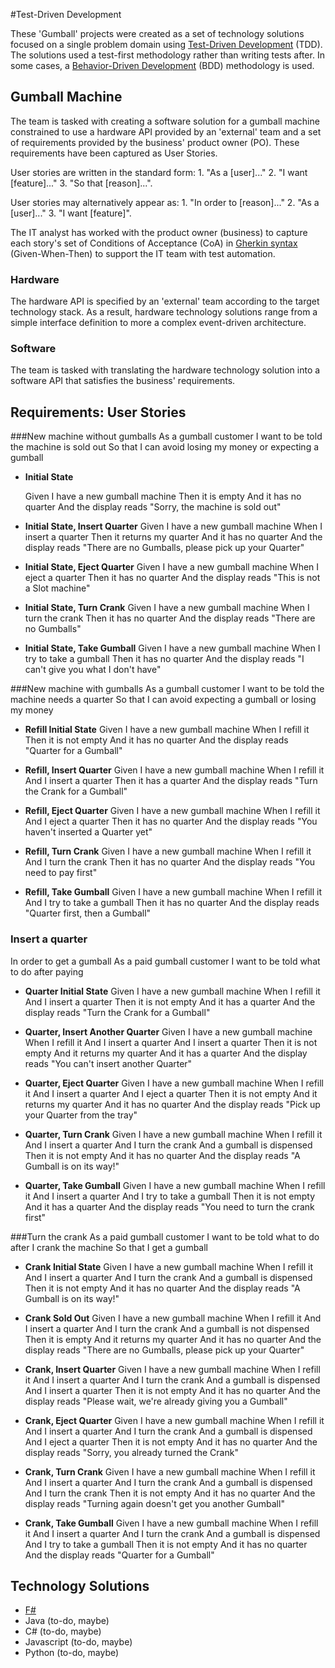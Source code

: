#Test-Driven Development

These 'Gumball' projects were created as a set of technology solutions focused on a single problem domain using [Test-Driven Development](http://en.wikipedia.org/wiki/Test-driven_development) (TDD).  The solutions used a test-first methodology rather than writing tests after.  In some cases, a [Behavior-Driven Development](http://en.wikipedia.org/wiki/Behavior-driven_development) (BDD) methodology is used.

## Gumball Machine

The team is tasked with creating a software solution for a gumball machine constrained to use a hardware API provided by an 'external' team and a set of requirements provided by the business' product owner (PO).  These requirements have been captured as User Stories.

User stories are written in the standard form:
    1. "As a [user]..."
    2. "I want [feature]..."
    3. "So that [reason]...".

User stories may alternatively appear as:
    1. "In order to [reason]..."
    2. "As a [user]..."
    3. "I want [feature]".

The IT analyst has worked with the product owner (business) to capture each story's set of Conditions of Acceptance (CoA) in [Gherkin syntax](https://github.com/cucumber/cucumber/wiki/Gherkin) (Given-When-Then) to support the IT team with test automation.

### Hardware

The hardware API is specified by an 'external' team according to the target technology stack.  As a result, hardware technology solutions range from a simple interface definition to more a complex event-driven architecture.

### Software

The team is tasked with translating the hardware technology solution into a software API that satisfies the business' requirements.

## Requirements: User Stories

###New machine without gumballs
As a gumball customer
I want to be told the machine is sold out
So that I can avoid losing my money or expecting a gumball

* __Initial State__

    Given I have a new gumball machine
    Then it is empty
    And it has no quarter
    And the display reads "Sorry, the machine is sold out"

* __Initial State, Insert Quarter__
    Given I have a new gumball machine
    When I insert a quarter
    Then it returns my quarter
    And it has no quarter
    And the display reads "There are no Gumballs, please pick up your Quarter"

* __Initial State, Eject Quarter__
    Given I have a new gumball machine
    When I eject a quarter
    Then it has no quarter
    And the display reads "This is not a Slot machine"

* __Initial State, Turn Crank__
    Given I have a new gumball machine
    When I turn the crank
    Then it has no quarter
    And the display reads "There are no Gumballs"

* __Initial State, Take Gumball__
    Given I have a new gumball machine
    When I try to take a gumball
    Then it has no quarter
    And the display reads "I can't give you what I don't have"

###New machine with gumballs
As a gumball customer
I want to be told the machine needs a quarter
So that I can avoid expecting a gumball or losing my money

* __Refill Initial State__
    Given I have a new gumball machine
    When I refill it
    Then it is not empty
    And it has no quarter
    And the display reads "Quarter for a Gumball"

* __Refill, Insert Quarter__
    Given I have a new gumball machine
    When I refill it
    And I insert a quarter
    Then it has a quarter
    And the display reads "Turn the Crank for a Gumball"

* __Refill, Eject Quarter__
    Given I have a new gumball machine
    When I refill it
    And I eject a quarter
    Then it has no quarter
    And the display reads "You haven't inserted a Quarter yet"

* __Refill, Turn Crank__
    Given I have a new gumball machine
    When I refill it
    And I turn the crank
    Then it has no quarter
    And the display reads "You need to pay first"

* __Refill, Take Gumball__
    Given I have a new gumball machine
    When I refill it
    And I try to take a gumball
    Then it has no quarter
    And the display reads "Quarter first, then a Gumball"

### Insert a quarter
In order to get a gumball
As a paid gumball customer
I want to be told what to do after paying

* __Quarter Initial State__
    Given I have a new gumball machine
    When I refill it
    And I insert a quarter
    Then it is not empty
    And it has a quarter
    And the display reads "Turn the Crank for a Gumball"

* __Quarter, Insert Another Quarter__
    Given I have a new gumball machine
    When I refill it
    And I insert a quarter
    And I insert a quarter
    Then it is not empty
    And it returns my quarter
    And it has a quarter
    And the display reads "You can't insert another Quarter"

* __Quarter, Eject Quarter__
    Given I have a new gumball machine
    When I refill it
    And I insert a quarter
    And I eject a quarter
    Then it is not empty
    And it returns my quarter
    And it has no quarter
    And the display reads "Pick up your Quarter from the tray"

* __Quarter, Turn Crank__
    Given I have a new gumball machine
    When I refill it
    And I insert a quarter
    And I turn the crank
    And a gumball is dispensed
    Then it is not empty
    And it has no quarter
    And the display reads "A Gumball is on its way!"

* __Quarter, Take Gumball__
    Given I have a new gumball machine
    When I refill it
    And I insert a quarter
    And I try to take a gumball
    Then it is not empty
    And it has a quarter
    And the display reads "You need to turn the crank first"

###Turn the crank
As a paid gumball customer
I want to be told what to do after I crank the machine
So that I get a gumball

* __Crank Initial State__
    Given I have a new gumball machine
    When I refill it
    And I insert a quarter
    And I turn the crank
    And a gumball is dispensed
    Then it is not empty
    And it has no quarter
    And the display reads "A Gumball is on its way!"

* __Crank Sold Out__
    Given I have a new gumball machine
    When I refill it
    And I insert a quarter
    And I turn the crank
    And a gumball is not dispensed
    Then it is empty
    And it returns my quarter
    And it has no quarter
    And the display reads "There are no Gumballs, please pick up your Quarter"

* __Crank, Insert Quarter__
    Given I have a new gumball machine
    When I refill it
    And I insert a quarter
    And I turn the crank
    And a gumball is dispensed
    And I insert a quarter
    Then it is not empty
    And it has no quarter
    And the display reads "Please wait, we're already giving you a Gumball"

* __Crank, Eject Quarter__
    Given I have a new gumball machine
    When I refill it
    And I insert a quarter
    And I turn the crank
    And a gumball is dispensed
    And I eject a quarter
    Then it is not empty
    And it has no quarter
    And the display reads "Sorry, you already turned the Crank"

* __Crank, Turn Crank__
    Given I have a new gumball machine
    When I refill it
    And I insert a quarter
    And I turn the crank
    And a gumball is dispensed
    And I turn the crank
    Then it is not empty
    And it has no quarter
    And the display reads "Turning again doesn't get you another Gumball"

* __Crank, Take Gumball__
    Given I have a new gumball machine
    When I refill it
    And I insert a quarter
    And I turn the crank
    And a gumball is dispensed
    And I try to take a gumball
    Then it is not empty
    And it has no quarter
    And the display reads "Quarter for a Gumball"

## Technology Solutions

 * [F#](./Gumball/f%23/src)
 * Java (to-do, maybe)
 * C# (to-do, maybe)
 * Javascript (to-do, maybe)
 * Python (to-do, maybe)